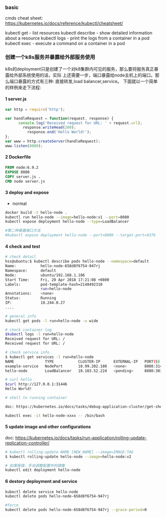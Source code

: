 ### basic

cmds cheat sheet: <https://kubernetes.io/docs/reference/kubectl/cheatsheet/>

kubectl get - list resources
kubectl describe - show detailed information about a resource
kubectl logs - print the logs from a container in a pod
kubectl exec - execute a command on a container in a pod

### 创建一个k8s服务并暴露给外部服务使用

k8s的deployment只是创建了一个对k8集群内可见的服务，那么要将服务真正暴露给外部系统使用的话，实际
上还需要一步，端口暴露给node主机上的端口。那么端口暴露的方式有三种: 直接转发,load balancer,service。
下面就以一个简单的样例来走下流程:

#### 1 server.js

```js
var http = require('http');

var handleRequest = function(request, response) {
      console.log('Received request for URL: ' + request.url);
        response.writeHead(200);
          response.end('Hello World!');
};
var www = http.createServer(handleRequest);
www.listen(8080);
```

#### 2 Dockerfile

```dockerfile
FROM node:6.9.2
EXPOSE 8080
COPY server.js .
CMD node server.js
```

#### 3 deploy and expose

* normal

```bash
docker build -t hello-node .
kubectl run hello-node --image=hello-node:v1 --port=8080
kubectl expose deployment hello-node --type=LoadBalancer

#第二种暴露端口方法
#kubectl expose deployment hello-node --port=8080 --target-port=9376
```


#### 4 check and test

```bash
# check detail
hss@ubuntu:$ kubectl describe pods hello-node --namespace=default
Name:           hello-node-658d8f6754-947rj
Namespace:      default
Node:           ubuntu/192.168.1.106
Start Time:     Fri, 20 Apr 2018 17:21:08 +0800
Labels:         pod-template-hash=2148492310
                run=hello-node
Annotations:    <none>
Status:         Running
IP:             10.244.0.27
....

# general info
kubectl get pods -l run=hello-node -o wide

# check container log
$kubectl logs -l run=hello-node
Received request for URL: /
Received request for URL: /

# check service info
$ kubectl get services -l run=hello-node
NAME              TYPE           CLUSTER-IP      EXTERNAL-IP   PORT(S)          AGE
example-service   NodePort       10.99.202.100   <none>        8080:31446/TCP   37m
hello-node        LoadBalancer   10.103.52.224   <pending>     8080:30364/TCP   2d 

# curl hello
$curl http://127.0.0.1:31446
Hello World!

# shell to running container

doc: https://kubernetes.io/docs/tasks/debug-application-cluster/get-shell-running-container/

kubectl exec -it hello-node-xxxx -- /bin/bash

```

#### 5 update image and other configurations

doc: https://kubernetes.io/docs/tasks/run-application/rolling-update-replication-controller/

```bash
# kubectl rolling-update NAME [NEW_NAME] --image=IMAGE:TAG
$ kubectl rolling-update hello-node --image=hello-node:v2

# 如果报错，手动调整配置中的镜像
kubectl edit deployment hello-node
```


#### 6 destory deployment and service

```bash
kubectl delete service hello-node
kubectl delete pods hello-node-658d8f6754-947rj

#force
kubectl delete pods hello-node-658d8f6754-947rj --grace-period=0
```


